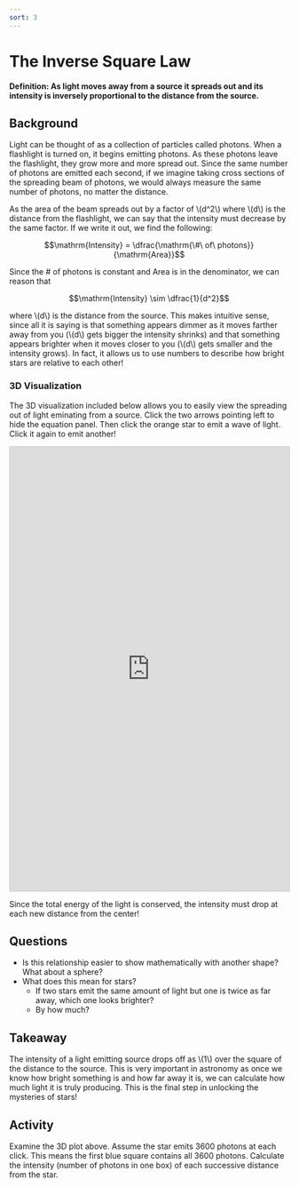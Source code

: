 ```yaml
---
sort: 3
---
```


# The Inverse Square Law

**Definition: As light moves away from a source it spreads out and its intensity is inversely proportional to the distance from the source.**

## Background

Light can be thought of as a collection of particles called photons. When a flashlight is turned on, it begins emitting photons. As these photons leave the flashlight, they grow more and more spread out. Since the same number of photons are emitted each second, if we imagine taking cross sections of the spreading beam of photons, we would always measure the same number of photons, no matter the distance.

As the area of the beam spreads out by a factor of \\(d^2\\) where \\(d\\) is the distance from the flashlight, we can say that the intensity must decrease by the same factor. If we write it out, we find the following:

$$\mathrm{Intensity} = \dfrac{\mathrm{\#\ of\ photons}}{\mathrm{Area}}$$

Since the # of photons is constant and Area is in the denominator, we can reason that

$$\mathrm{Intensity} \sim \dfrac{1}{d^2}$$

where \\(d\\) is the distance from the source. This makes intuitive sense, since all it is saying is that something appears dimmer as it moves farther away from you (\\(d\\) gets bigger the intensity shrinks) and that something appears brighter when it moves closer to you (\\(d\\) gets smaller and the intensity grows). In fact, it allows us to use numbers to describe how bright stars are relative to each other!

### 3D Visualization

The 3D visualization included below allows you to easily view the spreading out of light eminating from a source. Click the two arrows pointing left to hide the equation panel. Then click the orange star to emit a wave of light. Click it again to emit another!

<iframe src="https://www.desmos.com/3d/26fe76649e" width="100%vw" height="800" style="border: 1px solid #ccc" frameborder=0></iframe>

Since the total energy of the light is conserved, the intensity must drop at each new distance from the center!

## Questions

- Is this relationship easier to show mathematically with another shape? What about a sphere?
- What does this mean for stars?
    - If two stars emit the same amount of light but one is twice as far away, which one looks brighter?
    - By how much?

## Takeaway

The intensity of a light emitting source drops off as \\(1\\) over the square of the distance to the source. This is very important in astronomy as once we know how bright something is and how far away it is, we can calculate how much light it is truly producing. This is the final step in unlocking the mysteries of stars!

## Activity

Examine the 3D plot above. Assume the star emits 3600 photons at each click. This means the first blue square contains all 3600 photons. Calculate the intensity (number of photons in one box) of each successive distance from the star.